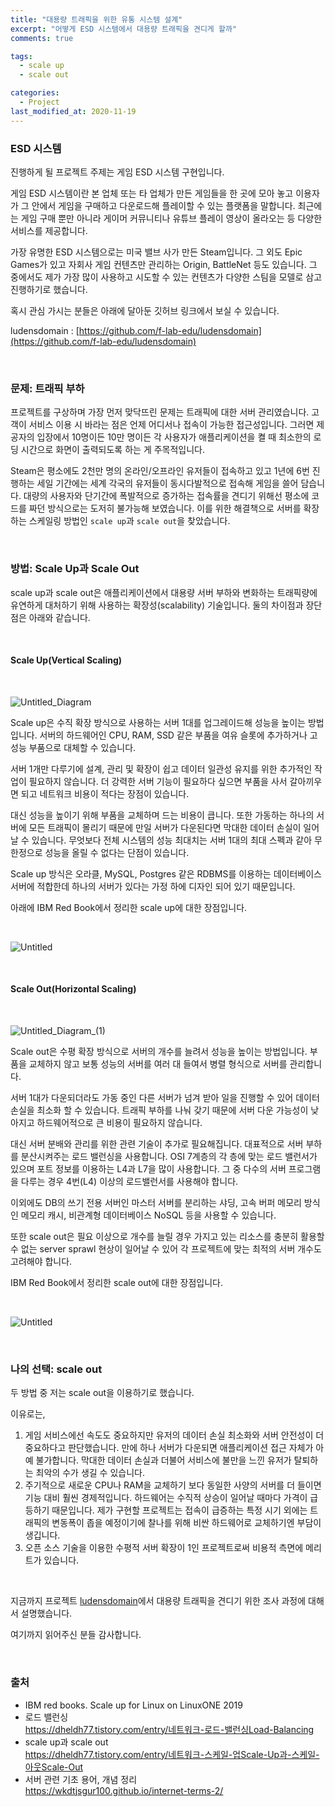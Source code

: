 ```yaml
---
title: "대용량 트래픽을 위한 유통 시스템 설계"
excerpt: "어떻게 ESD 시스템에서 대용량 트래픽을 견디게 할까"
comments: true

tags:
  - scale up
  - scale out

categories:
  - Project
last_modified_at: 2020-11-19
---
```

### ESD 시스템

진행하게 될 프로젝트 주제는 게임 ESD 시스템 구현입니다.

게임 ESD 시스템이란 본 업체 또는 타 업체가 만든 게임들을 한 곳에 모아 놓고 이용자가 그 안에서 게임을 구매하고 다운로드해 플레이할 수 있는 플랫폼을 말합니다. 
최근에는 게임 구매 뿐만 아니라 게이머 커뮤니티나 유튜브 플레이 영상이 올라오는 등 다양한 서비스를 제공합니다. 

가장 유명한 ESD 시스템으로는 미국 밸브 사가 만든 Steam입니다. 
그 외도 Epic Games가 있고 자회사 게임 컨텐츠만 관리하는 Origin, BattleNet 등도 있습니다. 
그 중에서도 제가 가장 많이 사용하고 시도할 수 있는 컨텐츠가 다양한 스팀을 모델로 삼고 진행하기로 했습니다. 

혹시 관심 가시는 분들은 아래에 달아둔 깃허브 링크에서 보실 수 있습니다.

ludensdomain : [https://github.com/f-lab-edu/ludensdomain](https://github.com/f-lab-edu/ludensdomain)

<br>

### 문제: 트래픽 부하

프로젝트를 구상하며 가장 먼저 맞닥뜨린 문제는 트래픽에 대한 서버 관리였습니다. 
고객이 서비스 이용 시 바라는 점은 언제 어디서나 접속이 가능한 접근성입니다. 
그러면 제공자의 입장에서 10명이든 10만 명이든 각 사용자가 애플리케이션을 켤 때 최소한의 로딩 시간으로 화면이 출력되도록 하는 게 주목적입니다.

Steam은 평소에도 2천만 명의 온라인/오프라인 유저들이 접속하고 있고 1년에 6번 진행하는 세일 기간에는 세계 각국의 유저들이 동시다발적으로 접속해 게임을 쓸어 담습니다. 
대량의 사용자와 단기간에 폭발적으로 증가하는 접속률을 견디기 위해선 평소에 코드를 짜던 방식으로는 도저히 불가능해 보였습니다. 
이를 위한 해결책으로 서버를 확장하는 스케일링 방법인 `scale up`과 `scale out`을 찾았습니다.

<br>

### 방법: Scale Up과 Scale Out

scale up과 scale out은 애플리케이션에서 대용량 서버 부하와 변화하는 트래픽량에 유연하게 대처하기 위해 사용하는 확장성(scalability) 기술입니다. 
둘의 차이점과 장단점은 아래와 같습니다.

<br>

#### Scale Up(Vertical Scaling)     

<br>

![Untitled_Diagram](https://user-images.githubusercontent.com/58535669/99605037-316b6380-2a4a-11eb-941a-a3b59e22de23.png)

Scale up은 수직 확장 방식으로 사용하는 서버 1대를 업그레이드해 성능을 높이는 방법입니다. 
서버의 하드웨어인 CPU, RAM, SSD 같은 부품을 여유 슬롯에 추가하거나 고성능 부품으로 대체할 수 있습니다.

서버 1개만 다루기에 설계, 관리 및 확장이 쉽고 데이터 일관성 유지를 위한 추가적인 작업이 필요하지 않습니다. 
더 강력한 서버 기능이 필요하다 싶으면 부품을 사서 갈아끼우면 되고 네트워크 비용이 적다는 장점이 있습니다. 

대신 성능을 높이기 위해 부품을 교체하며 드는 비용이 큽니다. 
또한 가동하는 하나의 서버에 모든 트래픽이 몰리기 때문에 만일 서버가 다운된다면 막대한 데이터 손실이 일어날 수 있습니다. 
무엇보다 전체 시스템의 성능 최대치는 서버 1대의 최대 스펙과 같아 무한정으로 성능을 올릴 수 없다는 단점이 있습니다.

Scale up 방식은 오라클, MySQL, Postgres 같은 RDBMS를 이용하는 데이터베이스 서버에 적합한데 하나의 서버가 있다는 가정 하에 디자인 되어 있기 때문입니다.

아래에 IBM Red Book에서 정리한 scale up에 대한 장점입니다.

<br>

![Untitled](https://user-images.githubusercontent.com/58535669/99605005-20225700-2a4a-11eb-968d-cad185b4a885.png)

<br>

#### Scale Out(Horizontal Scaling)     

<br>

![Untitled_Diagram_(1)](https://user-images.githubusercontent.com/58535669/99605073-4cd66e80-2a4a-11eb-8ad9-6389cdabe871.png)

Scale out은 수평 확장 방식으로 서버의 개수를 늘려서 성능을 높이는 방법입니다. 
부품을 교체하지 않고 보통 성능의 서버를 여러 대 들여서 병렬 형식으로 서버를 관리합니다.

서버 1대가 다운되더라도 가동 중인 다른 서버가 넘겨 받아 일을 진행할 수 있어 데이터 손실을 최소화 할 수 있습니다. 
트래픽 부하를 나눠 갖기 때문에 서버 다운 가능성이 낮아지고 하드웨어적으로 큰 비용이 필요하지 않습니다.

대신 서버 분배와 관리를 위한 관련 기술이 추가로 필요해집니다. 대표적으로 서버 부하를 분산시켜주는 로드 밸런싱을 사용합니다. 
OSI 7계층의 각 층에 맞는 로드 밸런서가 있으며 포트 정보를 이용하는 L4과 L7을 많이 사용합니다. 
그 중 다수의 서버 프로그램을 다루는 경우 4번(L4) 이상의 로드밸런서를 사용해야 합니다. 

이외에도 DB의 쓰기 전용 서버인 마스터 서버를 분리하는 샤딩, 고속 버퍼 메모리 방식인 메모리 캐시, 비관계형 데이터베이스 NoSQL 등을 사용할 수 있습니다.

또한 scale out은 필요 이상으로 개수를 늘릴 경우 가지고 있는 리소스를 충분히 활용할 수 없는 server sprawl 현상이 일어날 수 있어 각 프로젝트에 맞는 최적의 서버 개수도 고려해야 합니다.

IBM Red Book에서 정리한 scale out에 대한 장점입니다.

<br>

![Untitled](https://user-images.githubusercontent.com/58535669/99605189-8b6c2900-2a4a-11eb-8b15-49db74e18e3e.png)

<br>

### 나의 선택: scale out

두 방법 중 저는 scale out을 이용하기로 했습니다.

이유로는,

1. 게임 서비스에선 속도도 중요하지만 유저의 데이터 손실 최소화와 서버 안전성이 더 중요하다고 판단했습니다. 
만에 하나 서버가 다운되면 애플리케이션 접근 자체가 아예 불가합니다. 
막대한 데이터 손실과 더불어 서비스에 불만을 느낀 유저가 탈퇴하는 최악의 수가 생길 수 있습니다. 
2. 주기적으로 새로운 CPU나 RAM을 교체하기 보다 동일한 사양의 서버를 더 들이면 기능 대비 훨씬 경제적입니다. 
하드웨어는 수직적 상승이 일어날 때마다 가격이 급등하기 때문입니다. 
제가 구현할 프로젝트는 접속이 급증하는 특정 시기 외에는 트래픽의 변동폭이 좁을 예정이기에 찰나를 위해 비싼 하드웨어로 교체하기엔 부담이 생깁니다.
3. 오픈 소스 기술을 이용한 수평적 서버 확장이 1인 프로젝트로써 비용적 측면에 메리트가 있습니다.

<br>

지금까지 프로젝트 [ludensdomain](https://github.com/f-lab-edu/ludensdomain)에서 대용량 트래픽을 견디기 위한 조사 과정에 대해서 설명했습니다.

여기까지 읽어주신 분들 감사합니다.

<br>

### 출처
- IBM red books. Scale up for Linux on LinuxONE 2019     
- 로드 밸런싱     
<https://dheldh77.tistory.com/entry/네트워크-로드-밸런싱Load-Balancing>
- scale up과 scale out     
<https://dheldh77.tistory.com/entry/네트워크-스케일-업Scale-Up과-스케일-아웃Scale-Out>
- 서버 관련 기초 용어, 개념 정리     
<https://wkdtjsgur100.github.io/internet-terms-2/>
